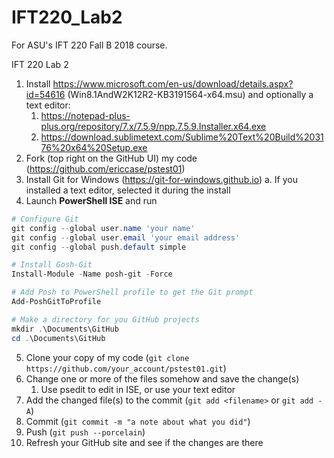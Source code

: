 # IFT220_Lab2

For ASU's IFT 220 Fall B 2018 course.

IFT 220 Lab 2

1.	Install https://www.microsoft.com/en-us/download/details.aspx?id=54616 (Win8.1AndW2K12R2-KB3191564-x64.msu) and optionally a text editor: 
    1.	https://notepad-plus-plus.org/repository/7.x/7.5.9/npp.7.5.9.Installer.x64.exe
    2.	https://download.sublimetext.com/Sublime%20Text%20Build%203176%20x64%20Setup.exe
2.	Fork (top right on the GitHub UI) my code (https://github.com/ericcase/pstest01)
3.	Install Git for Windows (https://git-for-windows.github.io)
a.	If you installed a text editor, selected it during the install
4.	Launch **PowerShell ISE** and run
```powershell
# Configure Git
git config --global user.name 'your name'
git config --global user.email 'your email address'
git config --global push.default simple

# Install Gosh-Git
Install-Module -Name posh-git -Force

# Add Posh to PowerShell profile to get the Git prompt
Add-PoshGitToProfile

# Make a directory for you GitHub projects
mkdir .\Documents\GitHub
cd .\Documents\GitHub
```
5.	Clone your copy of my code (`git clone https://github.com/your_account/pstest01.git`)
6.	Change one or more of the files somehow and save the change(s)
    1.	Use psedit <file name> to edit in ISE, or use your text editor
7.	Add the changed file(s) to the commit (`git add <filename>` or `git add -A`)
8.	Commit (`git commit -m "a note about what you did"`)
9.	Push (`git push --porcelain`)
10.	Refresh your GitHub site and see if the changes are there
